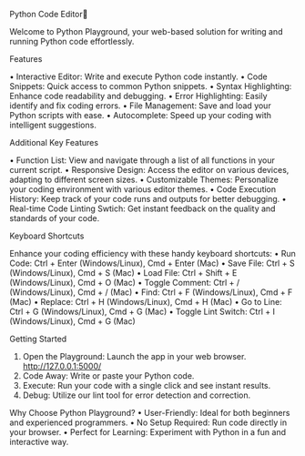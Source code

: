 Python Code Editor🐍

Welcome to Python Playground, your web-based solution for writing and running Python code effortlessly.

Features

•	Interactive Editor: Write and execute Python code instantly.
•	Code Snippets: Quick access to common Python snippets.
•	Syntax Highlighting: Enhance code readability and debugging.
•	Error Highlighting: Easily identify and fix coding errors.
•	File Management: Save and load your Python scripts with ease.
•	Autocomplete: Speed up your coding with intelligent suggestions.

Additional Key Features

•	Function List: View and navigate through a list of all functions in your current script.
•	Responsive Design: Access the editor on various devices, adapting to different screen sizes.
•	Customizable Themes: Personalize your coding environment with various editor themes.
•	Code Execution History: Keep track of your code runs and outputs for better debugging.
•	Real-time Code Linting Swtich: Get instant feedback on the quality and standards of your code.

Keyboard Shortcuts

Enhance your coding efficiency with these handy keyboard shortcuts:
•	Run Code: Ctrl + Enter (Windows/Linux), Cmd + Enter (Mac)
•	Save File: Ctrl + S (Windows/Linux), Cmd + S (Mac)
•	Load File: Ctrl + Shift + E (Windows/Linux), Cmd + O (Mac)
•	Toggle Comment: Ctrl + / (Windows/Linux), Cmd + / (Mac)
•	Find: Ctrl + F (Windows/Linux), Cmd + F (Mac)
•	Replace: Ctrl + H (Windows/Linux), Cmd + H (Mac)
•	Go to Line: Ctrl + G (Windows/Linux), Cmd + G (Mac)
•	Toggle Lint Switch: Ctrl + I (Windows/Linux), Cmd + G (Mac)


Getting Started

1.	Open the Playground: Launch the app in your web browser. http://127.0.0.1:5000/ 
2.	Code Away: Write or paste your Python code.
3.	Execute: Run your code with a single click and see instant results.
4.	Debug: Utilize our lint tool for error detection and correction.

Why Choose Python Playground?
•	User-Friendly: Ideal for both beginners and experienced programmers.
•	No Setup Required: Run code directly in your browser.
•	Perfect for Learning: Experiment with Python in a fun and interactive way.


